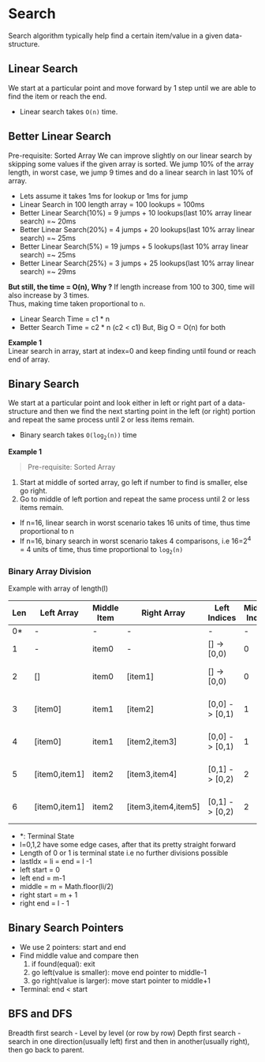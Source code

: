 # Search

Search algorithm typically help find a certain item/value in a given data-structure.


## Linear Search
We start at a particular point and move forward by 1 step until we are able to find the item or reach the end.  
- Linear search takes `O(n)` time.  

## Better Linear Search
Pre-requisite: Sorted Array
We can improve slightly on our linear search by skipping some values if the given array is sorted.
We jump 10% of the array length, in worst case, we jump 9 times and do a linear search in last 10% of array.

- Lets assume it takes 1ms for lookup or 1ms for jump
- Linear Search in 100 length array = 100 lookups = 100ms
- Better Linear Search(10%) = 9 jumps + 10 lookups(last 10% array linear search) =~ 20ms
- Better Linear Search(20%) = 4 jumps + 20 lookups(last 10% array linear search) =~ 25ms
- Better Linear Search(5%) = 19 jumps + 5 lookups(last 10% array linear search) =~ 25ms
- Better Linear Search(25%) = 3 jumps + 25 lookups(last 10% array linear search) =~ 29ms

**But still, the time = O(n), Why ?**
If length increase from 100 to 300, time will also increase by 3 times.  
Thus, making time taken proportional to `n`.  

- Linear Search Time = c1 * n
- Better Search Time = c2 * n  (c2 < c1)
But, Big O = O(n) for both

**Example 1**  
Linear search in array, start at index=0 and keep finding until found or reach end of array.

## Binary Search
We start at a particular point and look either in left or right part of a data-structure and then we find the next starting point in the left (or right) portion and repeat the same process until 2 or less items remain.  
- Binary search takes `O(log`<sub>`2`</sub>`(n))` time

**Example 1**  
> Pre-requisite: Sorted Array  

1. Start at middle of sorted array, go left if number to find is smaller, else go right.
2. Go to middle of left portion and repeat the same process until 2 or less items remain.

- If n=16, linear search in worst scenario takes 16 units of time, thus time proportional to n
- If n=16, binary search in worst scenario takes 4 comparisons, i.e 16=2<sup>4</sup> = 4 units of time, thus time proportional to `log`<sub>`2`</sub>`(n)`


### Binary Array Division
Example with array of length(l)

| Len | Left Array | Middle Item |Right Array | Left Indices | Middle Index |Right Indices |
| --- | --- | ---| --- | --- | --- | ---
| 0*| -             | -     | -                   | -              | -  | -                |
| 1 | -             | item0 | -                   |    [] -> [0,0) | 0  |    [] -> [1,end] |
| 2 | []            | item0 | [item1]             |    [] -> [0,0) | 0  | [1,1] -> [1,end] | 
| 3 | [item0]       | item1 | [item2]             | [0,0] -> [0,1) | 1  | [2,2] -> [2,end] |
| 4 | [item0]       | item1 | [item2,item3]       | [0,0] -> [0,1) | 1  | [2,3] -> [2,end] |
| 5 | [item0,item1] | item2 | [item3,item4]       | [0,1] -> [0,2) | 2  | [3,4] -> [3,end] |
| 6 | [item0,item1] | item2 | [item3,item4,item5] | [0,1] -> [0,2) | 2  | [3,5] -> [3,end] |

- *: Terminal State
- l=0,1,2 have some edge cases, after that its pretty straight forward
- Length of 0 or 1 is terminal state i.e no further divisions possible
- lastIdx = li = end = l -1
- left start = 0
- left end = m-1 
- middle = m = Math.floor(li/2)
- right start = m + 1
- right end = l - 1


## Binary Search Pointers
- We use 2 pointers: start and end
- Find middle value and compare then 
  1. if found(equal): exit
  2. go left(value is smaller): move end pointer to middle-1
  3. go right(value is larger): move start pointer to middle+1
- Terminal: end < start


## BFS and DFS
Breadth first search - Level by level (or row by row)
Depth first search - search in one direction(usually left) first and then in another(usually right), then go back to parent.